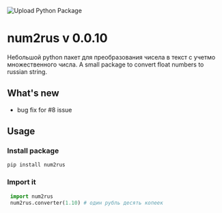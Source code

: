 ![Upload Python Package](https://github.com/terean-dspd/numbers-2-rus/workflows/Upload%20Python%20Package/badge.svg)
# num2rus v 0.0.10

Небольшой python пакет для преобразования чисела в текст с учетмо множественного числа. 
A small package to convert float numbers to russian string.

## What's new
- bug fix for #8 issue

## Usage

### Install package

`pip install num2rus`

### Import it

```python
 import num2rus
 num2rus.converter(1.10) # один рубль десять копеек
```
